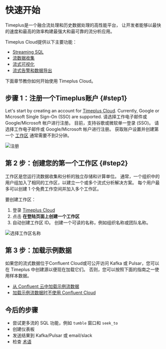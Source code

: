 # 快速开始

Timeplus是一个融合流处理和历史数据处理的高性能平台， 让开发者能够以最快的速度和最高的效率构建最强大和最可靠的流分析应用。

Timeplus Cloud提供以下主要功能：

* [Streaming SQL](query-syntax)
* [流数据收集](ingestion)
* [流式可视化](viz)
* [流式告警和数据导出](destination)

下面章节教你如何开始使用 Timeplus Cloud。

## 步骤 1：注册一个Timeplus账户 {#step1}

Let's start by creating an account for [Timeplus Cloud](https://us.timeplus.cloud/). Currently, Google or Microsoft Single Sign-On (SSO) are supported. 请选择工作电子邮件或 Google/Microsoft 帐户进行注册。 目前，支持谷歌或微软单一登录 (SSO)。 请选择工作电子邮件或 Google/Microsoft 帐户进行注册。 获取账户设置并创建第一个 [工作区](glossary#workspace) 通常需要不到2分钟。

![注册](/img/signup_screen.png)

## 第 2 步：创建您的第一个工作区 {#step2}

工作区是您运行流数据收集和分析的独立存储和计算单位。 通常，一个组织中的用户组加入了相同的工作区，以建立一个或多个流式分析解决方案。 每个用户最多可以创建 1 个免费工作空间并加入多个工作区。

要创建工作区：

1. 登录 [Timeplus Cloud](https://us.timeplus.cloud/)
2. 点击 **在登陆页面上创建一个工作区**
3. 自动创建工作区 ID。 创建一个可读的名称，例如组织名称或团队名称。

![选择工作区名称](/img/workspace_name.png)



## 第 3 步：加载示例数据

如果您的流式数据位于Confluent Cloud或可公开访问 Kafka 或 Pulsar，您可以在 Timeplus 中创建源以便现在加载它们。 否则，您可以按照下面的指南之一使用样本数据。

* [从 Confluent 云中加载示例流数据](quickstart-confluent)
* [加载示例流数据时不使用 Confluent Cloud](quickstart-sample)

## 今后的步骤

* 尝试更多流的 SQL 功能，例如 `tumble` 窗口和 `seek_to`
* 创建仪表板
* 发送结果到 Kafka/Pulsar 或 email/slack
* 检查 [术语](glossary)

